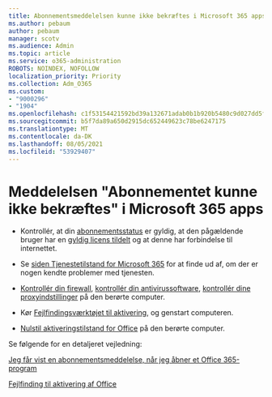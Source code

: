 ```yaml
---
title: Abonnementsmeddelelsen kunne ikke bekræftes i Microsoft 365 apps
ms.author: pebaum
author: pebaum
manager: scotv
ms.audience: Admin
ms.topic: article
ms.service: o365-administration
ROBOTS: NOINDEX, NOFOLLOW
localization_priority: Priority
ms.collection: Adm_O365
ms.custom:
- "9000296"
- "1904"
ms.openlocfilehash: c1f53154421592bd39a132671adab0b1b920b5480c9d027dd5f46b7e9b9139cb
ms.sourcegitcommit: b5f7da89a650d2915dc652449623c78be6247175
ms.translationtype: MT
ms.contentlocale: da-DK
ms.lasthandoff: 08/05/2021
ms.locfileid: "53929407"
---
```

# <a name="couldnt-verify-subscription-notice-in-microsoft-365-apps"></a>Meddelelsen "Abonnementet kunne ikke bekræftes" i Microsoft 365 apps

- Kontrollér, at din [abonnementsstatus](https://support.office.com/article/unlicensed-product-and-activation-errors-in-office-0d23d3c0-c19c-4b2f-9845-5344fedc4380#bkmk_checksubscription) er gyldig, at den pågældende bruger har en [gyldig licens tildelt](https://support.office.com/article/997596B5-4173-4627-B915-36ABAC6786DC?wt.mc_id=Alchemy_ClientDIA) og at denne har forbindelse til internettet.

- Se [siden Tjenestetilstand for Microsoft 365](https://docs.microsoft.com/office365/enterprise/view-service-health) for at finde ud af, om der er nogen kendte problemer med tjenesten.

- [Kontrollér din firewall](https://support.office.com/article/unlicensed-product-and-activation-errors-in-office-0d23d3c0-c19c-4b2f-9845-5344fedc4380#bkmk_checkfirewall), [kontrollér din antivirussoftware](https://support.office.com/article/unlicensed-product-and-activation-errors-in-office-0d23d3c0-c19c-4b2f-9845-5344fedc4380#bkmk_checkav), [kontrollér dine proxyindstillinger](https://support.office.com/article/unlicensed-product-and-activation-errors-in-office-0d23d3c0-c19c-4b2f-9845-5344fedc4380#bkmk_checkproxy) på den berørte computer.

- Kør [Fejlfindingsværktøjet til aktivering](https://aka.ms/SARA-OfficeActivation-Alchemy), og genstart computeren.

- [Nulstil aktiveringstilstand for Office](https://docs.microsoft.com/office/troubleshoot/activation/reset-office-365-proplus-activation-state) på den berørte computer.

Se følgende for en detaljeret vejledning: 

[Jeg får vist en abonnementsmeddelelse, når jeg åbner et Office 365-program](https://support.office.com/article/a-subscription-notice-appears-when-i-open-an-office-365-application-4cabe32c-f594-4c0e-9191-3d3ade10cceb)

[Fejlfinding til aktivering af Office](https://support.office.com/article/unlicensed-product-and-activation-errors-in-office-0d23d3c0-c19c-4b2f-9845-5344fedc4380)
